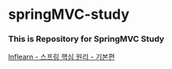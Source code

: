 # springMVC-study

<h3> This is Repository for SpringMVC Study </h3>
<a href = "https://www.inflearn.com/course/%EC%8A%A4%ED%94%84%EB%A7%81-mvc-1">Inflearn - 스프링 핵심 원리 - 기본편</a>
